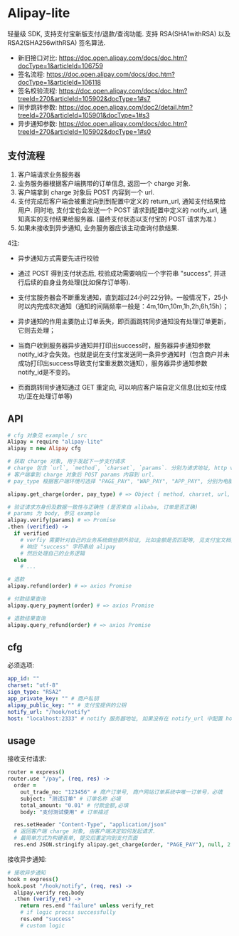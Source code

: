 Alipay-lite
===

轻量级 SDK, 支持支付宝新版支付/退款/查询功能.
支持 RSA(SHA1withRSA) 以及 RSA2(SHA256withRSA) 签名算法.

+ 新旧接口对比: https://doc.open.alipay.com/docs/doc.htm?docType=1&articleId=106759
+ 签名流程: https://doc.open.alipay.com/docs/doc.htm?docType=1&articleId=106118
+ 签名校验流程: https://doc.open.alipay.com/docs/doc.htm?treeId=270&articleId=105902&docType=1#s7
+ 同步跳转参数: https://doc.open.alipay.com/doc2/detail.htm?treeId=270&articleId=105901&docType=1#s3
+ 异步通知参数: https://doc.open.alipay.com/docs/doc.htm?treeId=270&articleId=105902&docType=1#s0

## 支付流程

1. 客户端请求业务服务器
2. 业务服务器根据客户端携带的订单信息, 返回一个 charge 对象.
3. 客户端拿到 charge 对象后 POST 内容到一个 url.
4. 支付完成后客户端会被重定向到到配置中定义的 return_url, 通知支付结果给用户.
   同时地, 支付宝也会发送一个 POST 请求到配置中定义的 notify_url, 通知真实的支付结果给服务器.
   (最终支付状态以支付宝的 POST 请求为准.)
5. 如果未接收到异步通知, 业务服务器应该主动查询付款结果.

4注:

+ 异步通知方式需要先进行校验
+ 通过 POST 得到支付状态后, 校验成功需要响应一个字符串 "success", 并进行后续的自身业务处理(比如保存订单等).
+ 支付宝服务器会不断重发通知，直到超过24小时22分钟。一般情况下，25小时以内完成8次通知（通知的间隔频率一般是：4m,10m,10m,1h,2h,6h,15h）；
+ 异步通知的作用主要防止订单丢失，即页面跳转同步通知没有处理订单更新，它则去处理；
+ 当商户收到服务器异步通知并打印出success时，服务器异步通知参数notify_id才会失效。也就是说在支付宝发送同一条异步通知时（包含商户并未成功打印出success导致支付宝重发数次通知），服务器异步通知参数notify_id是不变的。

+ 页面跳转同步通知通过 GET 重定向, 可以响应客户端自定义信息(比如支付成功/正在处理订单等)

## API
```coffee
# cfg 对象见 example / src
Alipay = require "alipay-lite"
alipay = new Alipay cfg

# 获取 charge 对象, 用于发起下一步支付请求
# charge 包含 `url`, `method`, `charset`, `params`. 分别为请求地址, http verb, 字符集, body content.
# 客户端拿到 charge 对象后 POST params 内容到 url.
# pay_type 根据客户端环境可选择 "PAGE_PAY", "WAP_PAY", "APP_PAY", 分别为电脑网页, 手机网页, 手机app

alipay.get_charge(order, pay_type) # => Object { method, charset, url, params }

# 验证请求方身份及数据一致性与正确性 (是否来自 alibaba, 订单是否正确)
# params 为 body, 参见 example
alipay.verify(params) # => Promise
.then (verified) ->
  if verified
    # verfiy 需要针对自己的业务系统做些额外验证, 比如金额是否匹配等, 见支付宝文档描述.
    # 响应 "success" 字符串给 alipay
    # 然后处理自己的业务逻辑
  else
    # ...

# 退款
alipay.refund(order) # => axios Promise

# 付款结果查询
alipay.query_payment(order) # => axios Promise

# 退款结果查询
alipay.query_refund(order) # => axios Promise
```

## cfg

必须选项:

```yaml
app_id: ""
charset: "utf-8"
sign_type: "RSA2"
app_private_key: "" # 商户私钥
alipay_public_key: "" # 支付宝提供的公钥
notify_url: "/hook/notify"
host: "localhost:2333" # notify 服务器地址, 如果没有在 notify_url 中配置 host, 那么这里需要配置.
```

## usage

接收支付请求:
```coffee
router = express()
router.use "/pay", (req, res) ->
  order =
    out_trade_no: "123456" # 商户订单号, 商户网站订单系统中唯一订单号，必填
    subject: "测试订单" # 订单名称 必填
    total_amount: "0.01" # 付款金额,必填
    body: "支付测试使用" # 订单描述

  res.setHeader "Content-Type", "application/json"
  # 返回客户端 charge 对象, 由客户端决定如何发起请求.
  # 最简单方式为构建表单, 提交后重定向到支付页面
  res.end JSON.stringify alipay.get_charge(order, "PAGE_PAY"), null, 2
```

接收异步通知:
```coffee
# 接收异步通知
hook = express()
hook.post "/hook/notify", (req, res) ->
  alipay.verify req.body
  .then (verify_ret) ->
    return res.end "failure" unless verify_ret
    # if logic procss successfully
    res.end "success"
    # custom logic
```